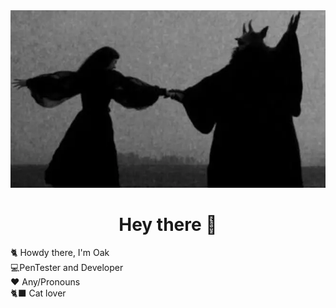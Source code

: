 <img src="src/banner.png" width="100%" height="50%">
<h1 style="text-align: center">Hey there 👋</h1>
<p>
    🐈 Howdy there, I'm Oak </br>
    💻PenTester and Developer </br>
    ❤️ Any/Pronouns </br>
    🐈‍⬛ Cat lover </br>
</p>
